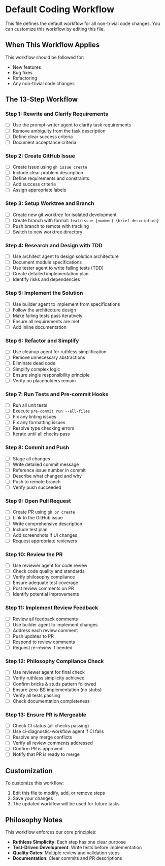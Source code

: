 # Default Coding Workflow

This file defines the default workflow for all non-trivial code changes.
You can customize this workflow by editing this file.

## When This Workflow Applies

This workflow should be followed for:

- New features
- Bug fixes
- Refactoring
- Any non-trivial code changes

## The 13-Step Workflow

### Step 1: Rewrite and Clarify Requirements

- [ ] Use the prompt-writer agent to clarify task requirements
- [ ] Remove ambiguity from the task description
- [ ] Define clear success criteria
- [ ] Document acceptance criteria

### Step 2: Create GitHub Issue

- [ ] Create issue using `gh issue create`
- [ ] Include clear problem description
- [ ] Define requirements and constraints
- [ ] Add success criteria
- [ ] Assign appropriate labels

### Step 3: Setup Worktree and Branch

- [ ] Create new git worktree for isolated development
- [ ] Create branch with format: `feat/issue-{number}-{brief-description}`
- [ ] Push branch to remote with tracking
- [ ] Switch to new worktree directory

### Step 4: Research and Design with TDD

- [ ] Use architect agent to design solution architecture
- [ ] Document module specifications
- [ ] Use tester agent to write failing tests (TDD)
- [ ] Create detailed implementation plan
- [ ] Identify risks and dependencies

### Step 5: Implement the Solution

- [ ] Use builder agent to implement from specifications
- [ ] Follow the architecture design
- [ ] Make failing tests pass iteratively
- [ ] Ensure all requirements are met
- [ ] Add inline documentation

### Step 6: Refactor and Simplify

- [ ] Use cleanup agent for ruthless simplification
- [ ] Remove unnecessary abstractions
- [ ] Eliminate dead code
- [ ] Simplify complex logic
- [ ] Ensure single responsibility principle
- [ ] Verify no placeholders remain

### Step 7: Run Tests and Pre-commit Hooks

- [ ] Run all unit tests
- [ ] Execute `pre-commit run --all-files`
- [ ] Fix any linting issues
- [ ] Fix any formatting issues
- [ ] Resolve type checking errors
- [ ] Iterate until all checks pass

### Step 8: Commit and Push

- [ ] Stage all changes
- [ ] Write detailed commit message
- [ ] Reference issue number in commit
- [ ] Describe what changed and why
- [ ] Push to remote branch
- [ ] Verify push succeeded

### Step 9: Open Pull Request

- [ ] Create PR using `gh pr create`
- [ ] Link to the GitHub issue
- [ ] Write comprehensive description
- [ ] Include test plan
- [ ] Add screenshots if UI changes
- [ ] Request appropriate reviewers

### Step 10: Review the PR

- [ ] Use reviewer agent for code review
- [ ] Check code quality and standards
- [ ] Verify philosophy compliance
- [ ] Ensure adequate test coverage
- [ ] Post review comments on PR
- [ ] Identify potential improvements

### Step 11: Implement Review Feedback

- [ ] Review all feedback comments
- [ ] Use builder agent to implement changes
- [ ] Address each review comment
- [ ] Push updates to PR
- [ ] Respond to review comments
- [ ] Request re-review if needed

### Step 12: Philosophy Compliance Check

- [ ] Use reviewer agent for final check
- [ ] Verify ruthless simplicity achieved
- [ ] Confirm bricks & studs pattern followed
- [ ] Ensure zero-BS implementation (no stubs)
- [ ] Verify all tests passing
- [ ] Check documentation completeness

### Step 13: Ensure PR is Mergeable

- [ ] Check CI status (all checks passing)
- [ ] Use ci-diagnostic-workflow agent if CI fails
- [ ] Resolve any merge conflicts
- [ ] Verify all review comments addressed
- [ ] Confirm PR is approved
- [ ] Notify that PR is ready to merge

## Customization

To customize this workflow:

1. Edit this file to modify, add, or remove steps
2. Save your changes
3. The updated workflow will be used for future tasks

## Philosophy Notes

This workflow enforces our core principles:

- **Ruthless Simplicity**: Each step has one clear purpose
- **Test-Driven Development**: Write tests before implementation
- **Quality Gates**: Multiple review and validation steps
- **Documentation**: Clear commits and PR descriptions
